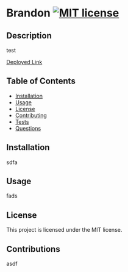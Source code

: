
  # Brandon [![MIT license](https://img.shields.io/badge/License-MIT-blue.svg)](https://lbesson.mit-license.org/)
  
  ## Description
  test 

  [Deployed Link](www.fart.com)
  ## Table of Contents
  * [Installation](#installation)
  * [Usage](#usage)
  * [License](#license)
  * [Contributing](#contributing)
  * [Tests](#tests)
  * [Questions](#questions)
  ## Installation
  sdfa
  ## Usage
  fads
  ## License
  This project is licensed under the MIT license.
  ## Contributions
  asdf
